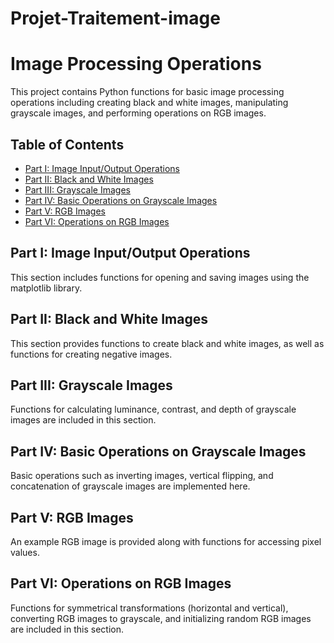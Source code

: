 # Projet-Traitement-image
# Image Processing Operations

This project contains Python functions for basic image processing operations including creating black and white images, manipulating grayscale images, and performing operations on RGB images.

## Table of Contents

- [Part I: Image Input/Output Operations](#part-i-image-inputoutput-operations)
- [Part II: Black and White Images](#part-ii-black-and-white-images)
- [Part III: Grayscale Images](#part-iii-grayscale-images)
- [Part IV: Basic Operations on Grayscale Images](#part-iv-basic-operations-on-grayscale-images)
- [Part V: RGB Images](#part-v-rgb-images)
- [Part VI: Operations on RGB Images](#part-vi-operations-on-rgb-images)

## Part I: Image Input/Output Operations

This section includes functions for opening and saving images using the matplotlib library.

## Part II: Black and White Images

This section provides functions to create black and white images, as well as functions for creating negative images.

## Part III: Grayscale Images

Functions for calculating luminance, contrast, and depth of grayscale images are included in this section.

## Part IV: Basic Operations on Grayscale Images

Basic operations such as inverting images, vertical flipping, and concatenation of grayscale images are implemented here.

## Part V: RGB Images

An example RGB image is provided along with functions for accessing pixel values.

## Part VI: Operations on RGB Images

Functions for symmetrical transformations (horizontal and vertical), converting RGB images to grayscale, and initializing random RGB images are included in this section.

 
